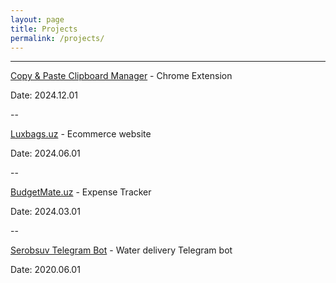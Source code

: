 ```yaml
---
layout: page
title: Projects
permalink: /projects/
---
```

<style type="text/css">
  strong {
    font-weight: 600;
  }
  hr {
    margin-bottom: 10px;
  }

  li {
    line-height: 30px;
  }
</style>

---

[Copy & Paste Clipboard Manager](https://chromewebstore.google.com/detail/copy-paste-clipboard-mana/lkfgndblahfepchjaklbgckefcgencdn?authuser=0&hl=en-GB) - Chrome Extension

Date: 2024.12.01

--

[Luxbags.uz](https://www.luxbags.uz/) - Ecommerce website

Date: 2024.06.01

--

[BudgetMate.uz](https://budgetmate.uz) - Expense Tracker

Date: 2024.03.01

--

[Serobsuv Telegram Bot](https://t.me/serobsuvbot) - Water delivery Telegram bot

Date: 2020.06.01